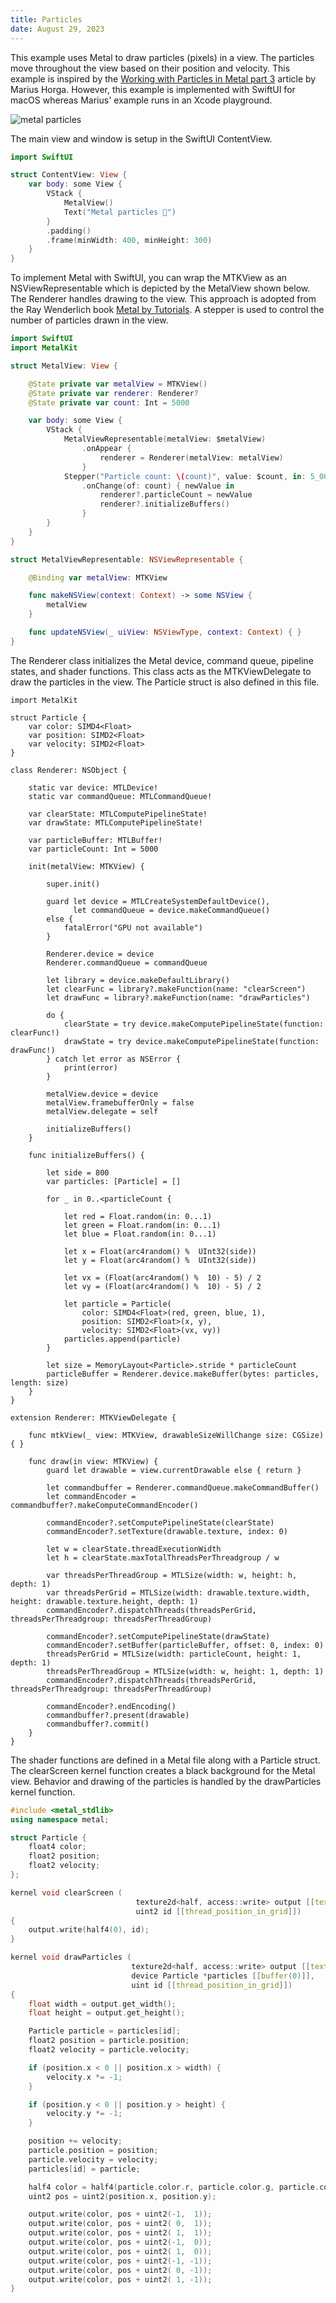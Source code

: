 ```yaml
---
title: Particles
date: August 29, 2023
---
```


This example uses Metal to draw particles (pixels) in a view. The particles move throughout the view based on their position and velocity. This example is inspired by the [Working with Particles in Metal part 3](https://metalkit.org/2017/11/30/working-with-particles-in-metal-part-3/) article by Marius Horga. However, this example is implemented with SwiftUI for macOS whereas Marius' example runs in an Xcode playground.

<p><img src="../assets/images/metal-particles.png" style="max-width:400px;" alt="metal particles"></p>

The main view and window is setup in the SwiftUI ContentView.

```swift
import SwiftUI

struct ContentView: View {
    var body: some View {
        VStack {
            MetalView()
            Text("Metal particles 🤘")
        }
        .padding()
        .frame(minWidth: 400, minHeight: 300)
    }
}
```

To implement Metal with SwiftUI, you can wrap the MTKView as an NSViewRepresentable which is depicted by the MetalView shown below. The Renderer handles drawing to the view. This approach is adopted from the Ray Wenderlich book [Metal by Tutorials](https://www.raywenderlich.com/books/metal-by-tutorials). A stepper is used to control the number of particles drawn in the view.

```swift
import SwiftUI
import MetalKit

struct MetalView: View {

    @State private var metalView = MTKView()
    @State private var renderer: Renderer?
    @State private var count: Int = 5000

    var body: some View {
        VStack {
            MetalViewRepresentable(metalView: $metalView)
                .onAppear {
                    renderer = Renderer(metalView: metalView)
                }
            Stepper("Particle count: \(count)", value: $count, in: 5_000...55_000, step: 10_000)
                .onChange(of: count) { newValue in
                    renderer?.particleCount = newValue
                    renderer?.initializeBuffers()
                }
        }
    }
}

struct MetalViewRepresentable: NSViewRepresentable {

    @Binding var metalView: MTKView

    func makeNSView(context: Context) -> some NSView {
        metalView
    }

    func updateNSView(_ uiView: NSViewType, context: Context) { }
}
```

The Renderer class initializes the Metal device, command queue, pipeline states, and shader functions. This class acts as the MTKViewDelegate to draw the particles in the view. The Particle struct is also defined in this file.

``` { .swift .pre1000 }
import MetalKit

struct Particle {
    var color: SIMD4<Float>
    var position: SIMD2<Float>
    var velocity: SIMD2<Float>
}

class Renderer: NSObject {

    static var device: MTLDevice!
    static var commandQueue: MTLCommandQueue!

    var clearState: MTLComputePipelineState!
    var drawState: MTLComputePipelineState!

    var particleBuffer: MTLBuffer!
    var particleCount: Int = 5000

    init(metalView: MTKView) {

        super.init()

        guard let device = MTLCreateSystemDefaultDevice(),
              let commandQueue = device.makeCommandQueue()
        else {
            fatalError("GPU not available")
        }

        Renderer.device = device
        Renderer.commandQueue = commandQueue

        let library = device.makeDefaultLibrary()
        let clearFunc = library?.makeFunction(name: "clearScreen")
        let drawFunc = library?.makeFunction(name: "drawParticles")

        do {
            clearState = try device.makeComputePipelineState(function: clearFunc!)
            drawState = try device.makeComputePipelineState(function: drawFunc!)
        } catch let error as NSError {
            print(error)
        }

        metalView.device = device
        metalView.framebufferOnly = false
        metalView.delegate = self

        initializeBuffers()
    }

    func initializeBuffers() {

        let side = 800
        var particles: [Particle] = []

        for _ in 0..<particleCount {

            let red = Float.random(in: 0...1)
            let green = Float.random(in: 0...1)
            let blue = Float.random(in: 0...1)

            let x = Float(arc4random() %  UInt32(side))
            let y = Float(arc4random() %  UInt32(side))

            let vx = (Float(arc4random() %  10) - 5) / 2
            let vy = (Float(arc4random() %  10) - 5) / 2

            let particle = Particle(
                color: SIMD4<Float>(red, green, blue, 1),
                position: SIMD2<Float>(x, y),
                velocity: SIMD2<Float>(vx, vy))
            particles.append(particle)
        }

        let size = MemoryLayout<Particle>.stride * particleCount
        particleBuffer = Renderer.device.makeBuffer(bytes: particles, length: size)
    }
}

extension Renderer: MTKViewDelegate {

    func mtkView(_ view: MTKView, drawableSizeWillChange size: CGSize) { }

    func draw(in view: MTKView) {
        guard let drawable = view.currentDrawable else { return }

        let commandbuffer = Renderer.commandQueue.makeCommandBuffer()
        let commandEncoder = commandbuffer?.makeComputeCommandEncoder()

        commandEncoder?.setComputePipelineState(clearState)
        commandEncoder?.setTexture(drawable.texture, index: 0)

        let w = clearState.threadExecutionWidth
        let h = clearState.maxTotalThreadsPerThreadgroup / w

        var threadsPerThreadGroup = MTLSize(width: w, height: h, depth: 1)
        var threadsPerGrid = MTLSize(width: drawable.texture.width, height: drawable.texture.height, depth: 1)
        commandEncoder?.dispatchThreads(threadsPerGrid, threadsPerThreadgroup: threadsPerThreadGroup)

        commandEncoder?.setComputePipelineState(drawState)
        commandEncoder?.setBuffer(particleBuffer, offset: 0, index: 0)
        threadsPerGrid = MTLSize(width: particleCount, height: 1, depth: 1)
        threadsPerThreadGroup = MTLSize(width: w, height: 1, depth: 1)
        commandEncoder?.dispatchThreads(threadsPerGrid, threadsPerThreadgroup: threadsPerThreadGroup)

        commandEncoder?.endEncoding()
        commandbuffer?.present(drawable)
        commandbuffer?.commit()
    }
}
```

The shader functions are defined in a Metal file along with a Particle struct. The clearScreen kernel function creates a black background for the Metal view. Behavior and drawing of the particles is handled by the drawParticles kernel function.

```cpp
#include <metal_stdlib>
using namespace metal;

struct Particle {
    float4 color;
    float2 position;
    float2 velocity;
};

kernel void clearScreen (
                            texture2d<half, access::write> output [[texture(0)]],
                            uint2 id [[thread_position_in_grid]])
{
    output.write(half4(0), id);
}

kernel void drawParticles (
                           texture2d<half, access::write> output [[texture(0)]],
                           device Particle *particles [[buffer(0)]],
                           uint id [[thread_position_in_grid]])
{
    float width = output.get_width();
    float height = output.get_height();

    Particle particle = particles[id];
    float2 position = particle.position;
    float2 velocity = particle.velocity;

    if (position.x < 0 || position.x > width) {
        velocity.x *= -1;
    }

    if (position.y < 0 || position.y > height) {
        velocity.y *= -1;
    }

    position += velocity;
    particle.position = position;
    particle.velocity = velocity;
    particles[id] = particle;

    half4 color = half4(particle.color.r, particle.color.g, particle.color.b, 1);
    uint2 pos = uint2(position.x, position.y);

    output.write(color, pos + uint2(-1,  1));
    output.write(color, pos + uint2( 0,  1));
    output.write(color, pos + uint2( 1,  1));
    output.write(color, pos + uint2(-1,  0));
    output.write(color, pos + uint2( 1,  0));
    output.write(color, pos + uint2(-1, -1));
    output.write(color, pos + uint2( 0, -1));
    output.write(color, pos + uint2( 1, -1));
}
```
